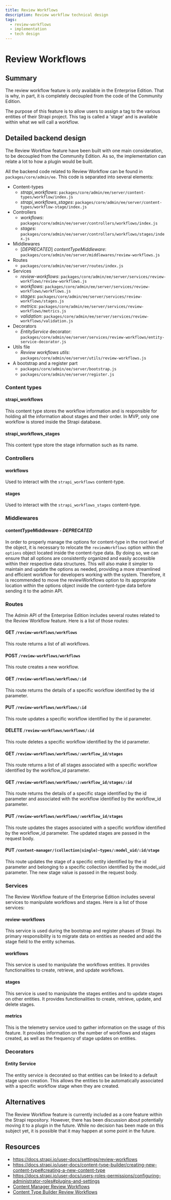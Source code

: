 ```yaml
---
title: Review Workflows
description: Review workflow technical design
tags:
  - review-workflows
  - implementation
  - tech design
---
```


# Review Workflows

## Summary

The review workflow feature is only available in the Enterprise Edition.
That is why, in part, it is completely decoupled from the code of the Community Edition.

The purpose of this feature is to allow users to assign a tag to the various entities of their Strapi project. This tag is called a 'stage' and is available within what we will call a workflow.

## Detailed backend design

The Review Workflow feature have been built with one main consideration, to be decoupled from the Community Edition. As so, the implementation can relate a lot to how a plugin would be built.

All the backend code related to Review Workflow can be found in `packages/core/admin/ee`.
This code is separated into several elements:

- Content-types
  - _strapi_workflows_: `packages/core/admin/ee/server/content-types/workflow/index.js`
  - _strapi_workflows_stages_: `packages/core/admin/ee/server/content-types/workflow-stage/index.js`
- Controllers
  - _workflows_: `packages/core/admin/ee/server/controllers/workflows/index.js`
  - _stages_: `packages/core/admin/ee/server/controllers/workflows/stages/index.js`
- Middlewares
  - [_DEPRECATED_] _contentTypeMiddleware_: `packages/core/admin/ee/server/middlewares/review-workflows.js`
- Routes
  - `packages/core/admin/ee/server/routes/index.js`
- Services
  - _review-workflows_: `packages/core/admin/ee/server/services/review-workflows/review-workflows.js`
  - _workflows_: `packages/core/admin/ee/server/services/review-workflows/workflows.js`
  - _stages_: `packages/core/admin/ee/server/services/review-workflows/stages.js`
  - _metrics_: `packages/core/admin/ee/server/services/review-workflows/metrics.js`
  - _validation_: `packages/core/admin/ee/server/services/review-workflows/validation.js`
- Decorators
  - _EntityService_ decorator: `packages/core/admin/ee/server/services/review-workflows/entity-service-decorator.js`
- Utils file
  - _Review workflows utils_: `packages/core/admin/ee/server/utils/review-workflows.js`
- A bootstrap and a register part
  - `packages/core/admin/ee/server/bootstrap.js`
  - `packages/core/admin/ee/server/register.js`

### Content types

#### strapi_workflows

This content type stores the workflow information and is responsible for holding all the information about stages and their order. In MVP, only one workflow is stored inside the Strapi database.

#### strapi_workflows_stages

This content type store the stage information such as its name.

### Controllers

#### workflows

Used to interact with the `strapi_workflows` content-type.

#### stages

Used to interact with the `strapi_workflows_stages` content-type.

### Middlewares

#### contentTypeMiddleware - _DEPRECATED_

In order to properly manage the options for content-type in the root level of the object, it is necessary to relocate the `reviewWorkflows` option within the `options` object located inside the content-type data. By doing so, we can ensure that all options are consistently organized and easily accessible within their respective data structures. This will also make it simpler to maintain and update the options as needed, providing a more streamlined and efficient workflow for developers working with the system. Therefore, it is recommended to move the reviewWorkflows option to its appropriate location within the options object inside the content-type data before sending it to the admin API.

### Routes

The Admin API of the Enterprise Edition includes several routes related to the Review Workflow feature. Here is a list of those routes:

#### GET `/review-workflows/workflows`

This route returns a list of all workflows.

#### POST `/review-workflows/workflows`

This route creates a new workflow.

#### GET `/review-workflows/workflows/:id`

This route returns the details of a specific workflow identified by the id parameter.

#### PUT `/review-workflows/workflows/:id`

This route updates a specific workflow identified by the id parameter.

#### DELETE `/review-workflows/workflows/:id`

This route deletes a specific workflow identified by the id parameter.

#### GET `/review-workflows/workflows/:workflow_id/stages`

This route returns a list of all stages associated with a specific workflow identified by the workflow_id parameter.

#### GET `/review-workflows/workflows/:workflow_id/stages/:id`

This route returns the details of a specific stage identified by the id parameter and associated with the workflow identified by the workflow_id parameter.

#### PUT `/review-workflows/workflows/:workflow_id/stages`

This route updates the stages associated with a specific workflow identified by the workflow_id parameter. The updated stages are passed in the request body.

#### PUT `/content-manager/(collection|single)-types/:model_uid/:id/stage`

This route updates the stage of a specific entity identified by the id parameter and belonging to a specific collection identified by the model_uid parameter. The new stage value is passed in the request body.

### Services

The Review Workflow feature of the Enterprise Edition includes several services to manipulate workflows and stages. Here is a list of those services:

#### review-workflows

This service is used during the bootstrap and register phases of Strapi. Its primary responsibility is to migrate data on entities as needed and add the stage field to the entity schemas.

#### workflows

This service is used to manipulate the workflows entities. It provides functionalities to create, retrieve, and update workflows.

#### stages

This service is used to manipulate the stages entities and to update stages on other entities. It provides functionalities to create, retrieve, update, and delete stages.

#### metrics

This is the telemetry service used to gather information on the usage of this feature. It provides information on the number of workflows and stages created, as well as the frequency of stage updates on entities.

### Decorators

#### Entity Service

The entity service is decorated so that entities can be linked to a default stage upon creation. This allows the entities to be automatically associated with a specific workflow stage when they are created.

## Alternatives

The Review Workflow feature is currently included as a core feature within the Strapi repository. However, there has been discussion about potentially moving it to a plugin in the future. While no decision has been made on this subject yet, it is possible that it may happen at some point in the future.

## Resources

- https://docs.strapi.io/user-docs/settings/review-workflows
- https://docs.strapi.io/user-docs/content-type-builder/creating-new-content-type#creating-a-new-content-type
- https://docs.strapi.io/user-docs/users-roles-permissions/configuring-administrator-roles#plugins-and-settings
- [Content Manager Review Workflows](../../content-manager/02-review-workflows.mdx)
- [Content Type Builder Review Workflows](../../content-type-builder/01-review-workflows.mdx)
